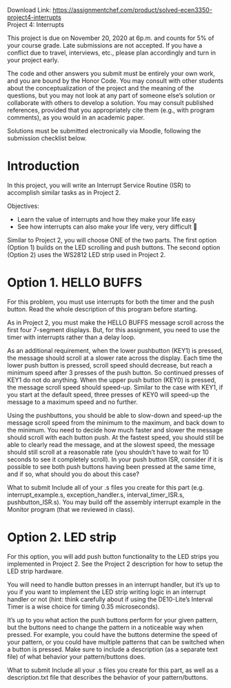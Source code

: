 Download Link: https://assignmentchef.com/product/solved-ecen3350-project4-interrupts
<br>
Project 4: Interrupts

This project is due on November 20, 2020 at 6p.m. and counts for 5% of your course grade. Late submissions are not accepted. If you have a conflict due to travel, interviews, etc., please plan accordingly and turn in your project early.

The code and other answers you submit must be entirely your own work, and you are bound by the Honor Code. You may consult with other students about the conceptualization of the project and the meaning of the questions, but you may not look at any part of someone else’s solution or collaborate with others to develop a solution. You may consult published references, provided that you appropriately cite them (e.g., with program comments), as you would in an academic paper.

Solutions must be submitted electronically via Moodle, following the submission checklist below.

<h1>Introduction</h1>

In this project, you will write an Interrupt Service Routine (ISR) to accomplish similar tasks as in Project 2.

Objectives:

<ul>

 <li>Learn the value of interrupts and how they make your life easy</li>

 <li>See how interrupts can also make your life very, very difficult &#x1f642;</li>

</ul>

Similar to Project 2, you will choose ONE of the two parts. The first option (Option 1) builds on the LED scrolling and push buttons. The second option (Option 2) uses the WS2812 LED strip used in Project 2.

<h1>Option 1. HELLO BUFFS</h1>

For this problem, you must use interrupts for both the timer and the push button. Read the whole description of this program before starting.

As in Project 2, you must make the HELLO BUFFS message scroll across the first four 7-segment displays. But, for this assignment, you need to use the timer with interrupts rather than a delay loop.

As an additional requirement, when the lower pushbutton (KEY1) is pressed, the message should scroll at a slower rate across the display. Each time the lower push button is pressed, scroll speed should decrease, but reach a minimum speed after 3 presses of the push button. So continued presses of KEY1 do not do anything. When the upper push button (KEY0) is pressed, the message scroll speed should speed-up. Similar to the case with KEY1, if you start at the default speed, three presses of KEY0 will speed-up the message to a maximum speed and no further.

Using the pushbuttons, you should be able to slow-down and speed-up the message scroll speed from the minimum to the maximum, and back down to the minimum. You need to decide how much faster and slower the message should scroll with each button push. At the fastest speed, you should still be able to clearly read the message, and at the slowest speed, the message should still scroll at a reasonable rate (you shouldn’t have to wait for 10 seconds to see it completely scroll). In your push button ISR, consider if it is possible to see both push buttons having been pressed at the same time, and if so, what should you do about this case?

What to submit Include all of your .s files you create for this part (e.g. interrupt_example.s, exception_handler.s, interval_timer_ISR.s, pushbutton_ISR.s). You may build off the assembly interrupt example in the Monitor program (that we reviewed in class).

<h1>Option 2. LED strip</h1>

For this option, you will add push button functionality to the LED strips you implemented in Project 2. See the Project 2 description for how to setup the LED strip hardware.

You will need to handle button presses in an interrupt handler, but it’s up to you if you want to implement the LED strip writing logic in an interrupt handler or not (hint: think carefully about if using the DE10-Lite’s Interval Timer is a wise choice for timing 0.35 microseconds).

It’s up to you what action the push buttons perform for your given pattern, but the buttons need to change the pattern in a noticeable way when pressed. For example, you could have the buttons determine the speed of your pattern, or you could have multiple patterns that can be switched when a button is pressed. Make sure to include a description (as a separate text file) of what behavior your pattern/buttons does.

What to submit           Include all your .s files you create for this part, as well as a description.txt file that describes the behavior of your pattern/buttons.